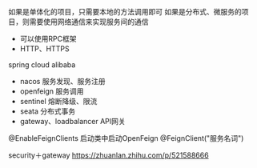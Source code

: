 如果是单体化的项目，只需要本地的方法调用即可
如果是分布式、微服务的项目，则需要使用网络通信来实现服务间的通信

- 可以使用RPC框架
- HTTP、HTTPS

spring cloud alibaba

- nacos 服务发现、服务注册
- openfeign 服务调用
- sentinel 熔断降级、限流
- seata 分布式事务
- gateway、loadbalancer API网关

@EnableFeignClients 启动类中启动OpenFeign
@FeignClient("服务名词")

security＋gateway
https://zhuanlan.zhihu.com/p/521588666